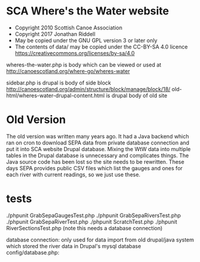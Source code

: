 # SCA Where's the Water website

* Copyright 2010 Scottish Canoe Association
* Copyright 2017 Jonathan Riddell
* May be copied under the GNU GPL version 3 or later only
* The contents of data/ may be copied under the CC-BY-SA 4.0 licence https://creativecommons.org/licenses/by-sa/4.0

wheres-the-water.php is body which can be viewed or used at http://canoescotland.org/where-go/wheres-water

sidebar.php is drupal is body of side block http://canoescotland.org/admin/structure/block/manage/block/18/
old-html/wheres-water-drupal-content.html is drupal body of old site

Old Version
================
The old version was written many years ago.  It had a Java backend
which ran on cron to download SEPA data from private database
connection and put it into SCA website Drupal database.  Mixing the
WtW data into multiple tables in the Drupal database is unnecessary
and complicates things.  The Java source code has been lost so the
site needs to be rewritten.  These days SEPA provides public CSV files
which list the gauges and ones for each river with current readings,
so we just use these.

tests
=====
./phpunit GrabSepaGaugesTest.php
./phpunit GrabSepaRiversTest.php
./phpunit GrabSepaRiverTest.php
./phpunit ScratchTest.php
./phpunit RiverSectionsTest.php   (note this needs a database connection)

database connection:
only used for data import from old drupal/java system which stored the river data in Drupal's mysql database
 config/database.php:
 <?php
 $servername = "localhost";
 $username = "scauser";
 $password = "xxx";
 $dbname = "scadb";

code
====
lib/Scratch.php  class to play around and test with
lib/GrabSepaGauges  class to download SEPA gauge data and return it as array, sepaData() is the main method to use
lib/RiverSections.php Class to deal with the river sections data, edit the data and export it as Javascript (most of the action happens here)
lib/GrabSepaRivers  class to provide and save/load json with current river readings, when it needs to update data it uses below class
lib/GrabSepaRiver  class to download current reading data for a river

admin/river-section.php  admin UI to set, add and delete river sections

TODO
====
- Download river data as an external process (takes to long to do it in sync with web page load)
- Deploy

PHP nuttyness
=============
We have to use PHP as it integrates with Drupal.

SCA server uses PHP 5, this may cause problems.

json_decode($data, true)  <-- use true here else it'll import hashes as objects not as associative arrays

Config
======
config.php should have the root file location set:
 <?php
 define("ROOT",     "/var/www/canoescotland.org/wheres-the-water");
 
 Setup
 ======
 Edit config.php to have the correct server path eg. "/var/www/wheres-the-water"
 
 Make sure your webserver has permission to write to the data folder
 Debian: sudo chown -R www-data.www-data data/
 
 Run the admin/download-river-readings.php script once
 'Unable to open file' will be displayed if the above steps have not been performed correctly
 
 
Cron
====

Run cron-update-sepa-gauges-and-backup.rb every minute in cron to update river gauge readings and backup section file

Run check-rivers-up-to-date.py ever few minutes to check that the river gauge readings have updated

Run put SEPA base 64 key in ~/.config/sepa-key.text and run `token/get-token.sh` every hour to get the daily access token.

Locally make a file config.ini in the top repo directory (this is ignored with .gitignore and can not be committed)

[Cron]
AdminWebLogin=myuser:mypass
TelegramToken=botid:botid
TelegramChatId=123123123
